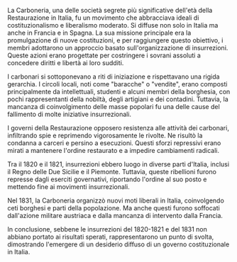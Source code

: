 La Carboneria, una delle società segrete più significative dell'età della Restaurazione in Italia, fu un movimento che abbracciava ideali di costituzionalismo e liberalismo moderato. Si diffuse non solo in Italia ma anche in Francia e in Spagna. La sua missione principale era la promulgazione di nuove costituzioni, e per raggiungere questo obiettivo, i membri adottarono un approccio basato sull'organizzazione di insurrezioni. Queste azioni erano progettate per costringere i sovrani assoluti a concedere diritti e libertà ai loro sudditi.

I carbonari si sottoponevano a riti di iniziazione e rispettavano una rigida gerarchia. I circoli locali, noti come "baracche" o "vendite", erano composti principalmente da intellettuali, studenti e alcuni membri della borghesia, con pochi rappresentanti della nobiltà, degli artigiani e dei contadini. Tuttavia, la mancanza di coinvolgimento delle masse popolari fu una delle cause del fallimento di molte iniziative insurrezionali.

I governi della Restaurazione opposero resistenza alle attività dei carbonari, infiltrando spie e reprimendo vigorosamente le rivolte. Ne risultò la condanna a carceri e persino a esecuzioni. Questi sforzi repressivi erano mirati a mantenere l'ordine restaurato e a impedire cambiamenti radicali.

Tra il 1820 e il 1821, insurrezioni ebbero luogo in diverse parti d'Italia, inclusi il Regno delle Due Sicilie e il Piemonte. Tuttavia, queste ribellioni furono represse dagli eserciti governativi, riportando l'ordine al suo posto e mettendo fine ai movimenti insurrezionali.

Nel 1831, la Carboneria organizzò nuovi moti liberali in Italia, coinvolgendo ceti borghesi e parti della popolazione. Ma anche questi furono soffocati dall'azione militare austriaca e dalla mancanza di intervento dalla Francia.

In conclusione, sebbene le insurrezioni del 1820-1821 e del 1831 non abbiano portato ai risultati sperati, rappresentarono un punto di svolta, dimostrando l'emergere di un desiderio diffuso di un governo costituzionale in Italia.

